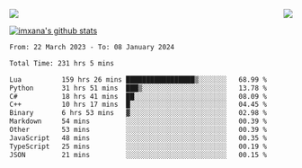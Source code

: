 <p>
  <a href="https://count.getloli.com/"><img src="https://count.getloli.com/get/@xana.readme?theme=moebooru-h"></a>
  <img src="https://weather-icon.journeyad.repl.co/@hangzhou?v=1" align="right">
</p>


<a href="https://github.com/imxana"><img align="center" src="https://github-readme-stats.vercel.app/api?username=imxana&show_icons=true&include_all_commits=true&hide_border=tru&custom_title=imxana%27s%20Github%20Stats" alt="imxana's github stats" /></a> 

<!--START_SECTION:waka-->

```txt
From: 22 March 2023 - To: 08 January 2024

Total Time: 231 hrs 5 mins

Lua          159 hrs 26 mins █████████████████▒░░░░░░░   68.99 %
Python       31 hrs 51 mins  ███▒░░░░░░░░░░░░░░░░░░░░░   13.78 %
C#           18 hrs 41 mins  ██░░░░░░░░░░░░░░░░░░░░░░░   08.09 %
C++          10 hrs 17 mins  █░░░░░░░░░░░░░░░░░░░░░░░░   04.45 %
Binary       6 hrs 53 mins   ▓░░░░░░░░░░░░░░░░░░░░░░░░   02.98 %
Markdown     54 mins         ░░░░░░░░░░░░░░░░░░░░░░░░░   00.39 %
Other        53 mins         ░░░░░░░░░░░░░░░░░░░░░░░░░   00.39 %
JavaScript   48 mins         ░░░░░░░░░░░░░░░░░░░░░░░░░   00.35 %
TypeScript   25 mins         ░░░░░░░░░░░░░░░░░░░░░░░░░   00.19 %
JSON         21 mins         ░░░░░░░░░░░░░░░░░░░░░░░░░   00.15 %
```

<!--END_SECTION:waka-->
